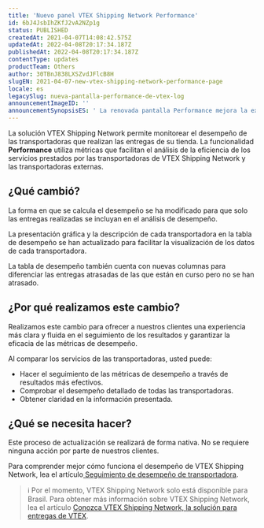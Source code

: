 ```yaml
---
title: 'Nuevo panel VTEX Shipping Network Performance'
id: 6bJ4JsbIhZKfJ2vA2NZp1g
status: PUBLISHED
createdAt: 2021-04-07T14:08:42.575Z
updatedAt: 2022-04-08T20:17:34.187Z
publishedAt: 2022-04-08T20:17:34.187Z
contentType: updates
productTeam: Others
author: 30TBnJ838LXSZvdJFlcB8H
slugEN: 2021-04-07-new-vtex-shipping-network-performance-page
locale: es
legacySlug: nueva-pantalla-performance-de-vtex-log
announcementImageID: ''
announcementSynopsisES: ' La renovada pantalla Performance mejora la experiencia de seguimiento del desempeño de las transportadoras.'
---
```


La solución VTEX Shipping Network permite monitorear el desempeño de las transportadoras que realizan las entregas de su tienda. La funcionalidad **Performance** utiliza métricas que facilitan el análisis de la eficiencia de los servicios prestados por las transportadoras de VTEX Shipping Network y las transportadoras externas. 

## ¿Qué cambió?

La forma en que se calcula el desempeño se ha modificado para que solo las entregas realizadas se incluyan en el análisis de desempeño.

La presentación gráfica y la descripción de cada transportadora en la tabla de desempeño se han actualizado para facilitar la visualización de los datos de cada transportadora.

La tabla de desempeño también cuenta con nuevas columnas para diferenciar las entregas atrasadas de las que están en curso pero no se han atrasado.

## ¿Por qué realizamos este cambio?

Realizamos este cambio para ofrecer a nuestros clientes una experiencia más clara y fluida en el seguimiento de los resultados y garantizar la eficacia de las métricas de desempeño.

Al comparar los servicios de las transportadoras, usted puede:

*   Hacer el seguimiento de las métricas de desempeño a través de resultados más efectivos.
*   Comprobar el desempeño detallado de todas las transportadoras.
*   Obtener claridad en la información presentada.

## ¿Qué se necesita hacer?

Este proceso de actualización se realizará de forma nativa. No se requiere ninguna acción por parte de nuestros clientes.

Para comprender mejor cómo funciona el desempeño de VTEX Shipping Network, lea el artículo[ Seguimiento de desempeño de transportadora](https://help.vtex.com/es/tutorial/painel-vtex-log--51e8tx1IehiN4ZtURRWU92?&utm_source=autocomplete).

>ℹ️ Por el momento, VTEX Shipping Network solo está disponible para Brasil. Para obtener más información sobre VTEX Shipping Network, lea el artículo  [Conozca VTEX Shipping Network, la solución para entregas de VTEX](https://vtex.com/br-pt/log/).

